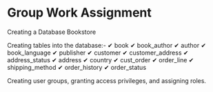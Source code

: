 # Group Work Assignment
Creating a Database Bookstore

Creating tables into the database:- 
                  ✔ book
                  ✔ book_author
                  ✔ author
                  ✔ book_language
                  ✔ publisher
                  ✔ customer
                  ✔ customer_address
                  ✔ address_status
                  ✔ address
                  ✔ country
                  ✔ cust_order
                  ✔ order_line
                  ✔ shipping_method
                  ✔ order_history
                  ✔ order_status
                  
Creating user groups, granting access privileges, and assigning roles.
